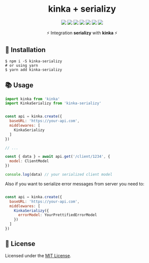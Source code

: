 <div align="center">

  <h1>kinka + serializy</h1>

  [![](https://img.shields.io/badge/license-MIT-red.svg)](./LICENSE)
  [![](https://img.shields.io/npm/v/kinka-serializy.svg)](https://www.npmjs.com/package/kinka-serializy)
  [![](https://img.shields.io/travis/acacode/kinka-serializy.svg)](https://travis-ci.org/acacode/kinka-serializy)
  [![](https://www.codefactor.io/repository/github/acacode/kinka-serializy/badge/master)](https://www.codefactor.io/repository/github/acacode/kinka-serializy/overview/master)
  [![](https://img.shields.io/npm/dm/kinka-serializy.svg)](http://npm-stat.com/charts.html?package=kinka-serializy)
  [![](https://badgen.net/bundlephobia/min/kinka-serializy)](https://bundlephobia.com/result?p=kinka-serializy)
  [![](https://badgen.net/bundlephobia/minzip/kinka-serializy)](https://bundlephobia.com/result?p=kinka-serializy)

  <p>
    ⚡️ Integration <b>serializy</b> with <b>kinka</b> ⚡️
  </p>
</div>

## 🚀 Installation

    $ npm i -S kinka-serializy
    # or using yarn
    $ yarn add kinka-serializy

## 📚 Usage  

```js
import kinka from 'kinka'
import KinkaSerializy from 'kinka-serializy'


const api = kinka.create({
  baseURL: 'https://your-api.com',
  middlewares: [
    KinkaSerializy
  ]
})

// ...

const { data } = await api.get('/client/1234', {
  model: ClientModel
})

console.log(data) // your serialized client model
```  

Also if you want to serialize error messages from server you need to:  

```js

const api = kinka.create({
  baseURL: 'https://your-api.com',
  middlewares: [
    KinkaSerializy({
      errorModel: YourPrettifiedErrorModel
    })
  ]
})

```


<!-- ## 📚 Usage

[Documentation](./docs/documentation.md)  
[Examples](./test/examples)  
[Sandbox](https://jsfiddle.net/js2me/0y3ng8xu/)  

## Why kinka ❔

**It is the easiest way to catch your bad request**  
![catching error example](./docs/images/catchingErrors.png)  
**Many [powerful features 💪](./docs/documentation.md)(e.g. auto abortable requests) which can improve your interaction with your requests**  
![abortable key example](./docs/images/autoAbortableRequests.png)  
**Have [very small size](https://bundlephobia.com/result?p=kinka) which can improve site load time**  
![query params example](./docs/images/queryParams.png)  

## 👍 Contributing

If you want to help with the project, please refer to [guide for contribution](./CONTRIBUTING.md). It should contain most of the things you'll need to get your contribution started!  
Working on your first Pull Request? [Learn how to do it](https://egghead.io/courses/how-to-contribute-to-an-open-source-project-on-github) -->

## 📝 License

Licensed under the [MIT License](./LICENSE).
